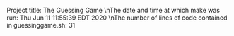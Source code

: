 Project title: The Guessing Game
\nThe date and time at which make was run:
Thu Jun 11 11:55:39 EDT 2020
\nThe number of lines of code contained in guessinggame.sh:
31
